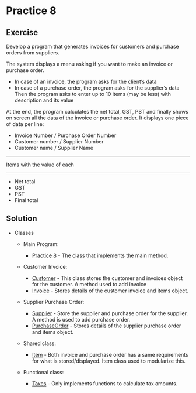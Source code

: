 # Practice 8
## Exercise
Develop a program that generates invoices for customers and purchase orders from suppliers.

The system displays a menu asking if you want to make an invoice or purchase order.
  * In case of an invoice, the program asks for the client’s data
  * In case of a purchase order, the program asks for the supplier’s data
Then the program asks to enter up to 10 items (may be less) with description and its value

At the end, the program calculates the net total, GST, PST and finally shows on screen all the data of the invoice or purchase order. It displays one piece of data per line:

  * Invoice Number / Purchase Order Number
  * Customer number / Supplier Number
  * Customer name / Supplier Name
  _____________________________
  Items with the value of each
  _____________________________ 
  * Net total
  * GST
  * PST
  * Final total

## Solution
* Classes
  * Main Program:
    * [Practice 8](Practice8App.java) - The class that implements the main method.

  * Customer Invoice:
    * [Customer](Customer.java) - This class stores the customer and invoices object for the customer. A method used to add invoice
    * [Invoice](Invoice.java) - Stores details of the customer invoice and items object.

  * Supplier Purchase Order:
    * [Supplier](Supplier.java) - Store the supplier and purchase order for the supplier. A method is used to add purchase order.
    * [PurchaseOrder](PurchaseOrder.java) - Stores details of the supplier purchase order and items object.

  * Shared class:
    * [Item](Item.java) - Both invoice and purchase order has a same requirements for what is stored/displayed. Item class used to modularize this.

  * Functional class:
    * [Taxes](Taxes.java) - Only implements functions to calculate tax amounts.